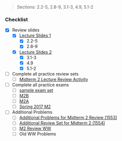 > Sections: 2.2-5, 2.8-9, 3.1-3, 4.9, 5.1-2
### Checklist
- [x] Review slides
	- [x] [Lecture Slides 1](https://sbarone7.math.gatech.edu/Chapters_1_and_2.pdf)
		- [x] 2.2-5
		- [x] 2.8-9
	- [x] [Lecture Slides 2](https://sbarone7.math.gatech.edu/Chapters_3_thru_5.pdf)
		- [x] 3.1-3
		- [x] 4.9
		- [x] 5.1-2
- [ ] Complete all practice review sets
	- [ ] [Midterm 2 Lecture Review Activity](https://sbarone7.math.gatech.edu/M2ReviewActivity.pdf)
- [ ] Complete all practice exams
	- [ ] [sample exam set](https://gatech.instructure.com/courses/114544/pages/sample-exams)
	- [ ] [M2B](https://sbarone7.math.gatech.edu/ma1554_exam2_reviewB.pdf)
	- [ ] [M2A](https://sbarone7.math.gatech.edu/ma1554_exam2_reviewA.pdf)
	- [ ] [Spring 2017 M2](https://sbarone7.math.gatech.edu/ma1553s_exam2.pdf)
- [ ] Additional Problems
	- [ ] [Additional Problems for Midterm 2 Review (1553)](https://sbarone7.math.gatech.edu/ma1553s_exam2_review.pdf)
	- [ ] [Additional Review Set for Midterm 2 (1554)](https://sbarone7.math.gatech.edu/ma1554_exam2_additional.pdf)
	- [ ] [M2 Review WW ](https://gatech.instructure.com/courses/405572/assignments/1819970)
	- [ ] Old WW Problems

